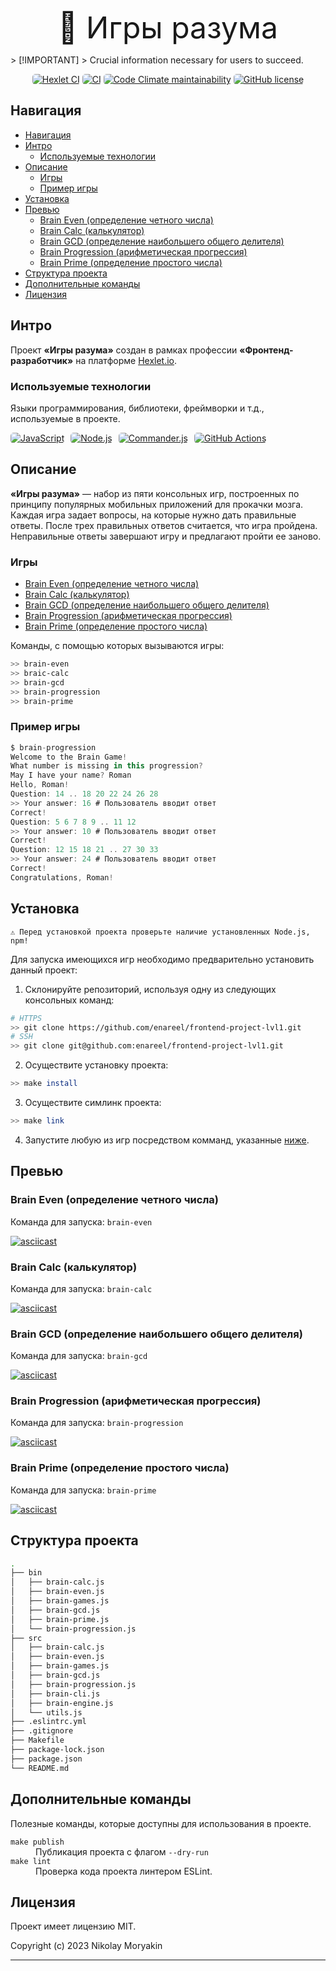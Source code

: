 <p align="center"><font size="15">🧠 Игры разума</font></p>
> [!IMPORTANT]
> Crucial information necessary for users to succeed.
<p align="center">
  <a href="https://github.com/enareel/frontend-project-lvl1/actions/workflows/hexlet-check.yml"><img alt="Hexlet CI" src="https://img.shields.io/github/actions/workflow/status/enareel/frontend-project-lvl1/hexlet-check.yml?style=for-the-badge&logo=github&label=Hexlet%20CI" style="border-radius: 5px;"></a>
  <a href="https://github.com/enareel/frontend-project-lvl1/actions/workflows/project-check.yml"><img alt="CI" src="https://img.shields.io/github/actions/workflow/status/enareel/frontend-project-lvl1/hexlet-check.yml?style=for-the-badge&logo=github&label=CI" style="border-radius: 5px;"></a>
  <a href="https://codeclimate.com/github/enareel/frontend-project-lvl1/maintainability"><img alt="Code Climate maintainability" src="https://img.shields.io/codeclimate/maintainability/enareel/frontend-project-lvl1?style=for-the-badge&logo=codeclimate" style="border-radius: 5px;"></a>
  <a href="https://opensource.org/licenses/MIT"><img alt="GitHub license" src="https://img.shields.io/github/license/enareel/frontend-project-lvl1?style=for-the-badge&logo=" style="border-radius: 5px;"></a>
</p>

## Навигация

- [Навигация](#навигация)
- [Интро](#интро)
  - [Используемые технологии](#используемые-технологии)
- [Описание](#описание)
  - [Игры](#игры)
  - [Пример игры](#пример-игры)
- [Установка](#установка)
- [Превью](#превью)
  - [Brain Even (определение четного числа)](#brain-even-определение-четного-числа)
  - [Brain Calc (калькулятор)](#brain-calc-калькулятор)
  - [Brain GCD (определение наибольшего общего делителя)](#brain-gcd-определение-наибольшего-общего-делителя)
  - [Brain Progression (арифметическая прогрессия)](#brain-progression-арифметическая-прогрессия)
  - [Brain Prime (определение простого числа)](#brain-prime-определение-простого-числа)
- [Структура проекта](#структура-проекта)
- [Дополнительные команды](#дополнительные-команды)
- [Лицензия](#лицензия)

## Интро

Проект **«Игры разума»** создан в рамках профессии **«Фронтенд-разработчик»** на платформе [Hexlet.io](https://ru.hexlet.io).

### Используемые технологии

Языки программирования, библиотеки, фреймворки и т.д., используемые в проекте.

<div style="display: flex; justify-content: start; column-gap: 10px;">
  <a href="https://github.com/enareel/frontend-project-lvl1/actions/workflows/hexlet-check.yml"><img alt="JavaScript" src="https://img.shields.io/badge/JavaScript-323330?style=for-the-badge&logo=javascript&logoColor=F7DF1E" style="border-radius: 5px;"></a>
  <a href="https://github.com/enareel/frontend-project-lvl1/actions/workflows/hexlet-check.yml"><img alt="Node.js" src="https://img.shields.io/badge/Node.js-43853D?style=for-the-badge&logo=node.js&logoColor=white" style="border-radius: 5px;"></a>
  <a href="https://github.com/tj/commander.js"><img alt="Commander.js" src="https://img.shields.io/badge/Commander.js-181818?style=for-the-badge&logo=slashdot&logoColor=white" style="border-radius: 5px;"></a>
  <a href="https://docs.github.com/ru/actions"><img alt="GitHub Actions" src="https://img.shields.io/badge/GitHub_Actions-2088FF?style=for-the-badge&logo=github-actions&logoColor=white" style="border-radius: 5px;"></a>
</div>

## Описание

**«Игры разума»** — набор из пяти консольных игр, построенных по принципу популярных мобильных приложений для прокачки мозга. Каждая игра задает вопросы, на которые нужно дать правильные ответы. После трех правильных ответов считается, что игра пройдена. Неправильные ответы завершают игру и предлагают пройти ее заново.

### Игры

- [Brain Even (определение четного числа)](#brain-even-определение-четного-числа)
- [Brain Calc (калькулятор)](#brain-calc-калькулятор)
- [Brain GCD (определение наибольшего общего делителя)](#brain-gcd-определение-наибольшего-общего-делителя)
- [Brain Progression (арифметическая прогрессия)](#brain-progression-арифметическая-прогрессия)
- [Brain Prime (определение простого числа)](#brain-prime-определение-простого-числа)

Команды, с помощью которых вызываются игры:

```bash
>> brain-even
>> braic-calc
>> brain-gcd
>> brain-progression
>> brain-prime
```

### Пример игры

```javascript
$ brain-progression
Welcome to the Brain Game!
What number is missing in this progression?
May I have your name? Roman
Hello, Roman!
Question: 14 .. 18 20 22 24 26 28
>> Your answer: 16 # Пользователь вводит ответ
Correct!
Question: 5 6 7 8 9 .. 11 12
>> Your answer: 10 # Пользователь вводит ответ
Correct!
Question: 12 15 18 21 .. 27 30 33
>> Your answer: 24 # Пользователь вводит ответ
Correct!
Congratulations, Roman!
```

## Установка

```
⚠️ Перед установкой проекта проверьте наличие установленных Node.js, npm!
```

Для запуска имеющихся игр необходимо предварительно установить данный проект:

1. Склонируйте репозиторий, используя одну из следующих консольных команд:

```bash
# HTTPS
>> git clone https://github.com/enareel/frontend-project-lvl1.git
# SSH
>> git clone git@github.com:enareel/frontend-project-lvl1.git
```

2. Осуществите установку проекта:

```bash
>> make install
```

3. Осуществите симлинк проекта:

```bash
>> make link
```

4. Запустите любую из игр посредством комманд, указанные [ниже](#превью).

## Превью

### Brain Even (определение четного числа)

Команда для запуска: `brain-even`

[![asciicast](https://asciinema.org/a/o5j0wp7Tj1nrTP66UFFWXjhea.svg)](https://asciinema.org/a/o5j0wp7Tj1nrTP66UFFWXjhea)

### Brain Calc (калькулятор)

Команда для запуска: `brain-calc`

[![asciicast](https://asciinema.org/a/kwIcakbm7YakpMBz1xKVqkQhY.svg)](https://asciinema.org/a/kwIcakbm7YakpMBz1xKVqkQhY)

### Brain GCD (определение наибольшего общего делителя)

Команда для запуска: `brain-gcd`

[![asciicast](https://asciinema.org/a/IV8xAxXHVH6tgRqutYUqJOQKQ.svg)](https://asciinema.org/a/IV8xAxXHVH6tgRqutYUqJOQKQ)

### Brain Progression (арифметическая прогрессия)

Команда для запуска: `brain-progression`

[![asciicast](https://asciinema.org/a/Cr65rW6s2ihywAtZ8lJ7TutAm.svg)](https://asciinema.org/a/Cr65rW6s2ihywAtZ8lJ7TutAm)

### Brain Prime (определение простого числа)

Команда для запуска: `brain-prime`

[![asciicast](https://asciinema.org/a/OmqVh4M7TY34let7Oxacr5JaI.svg)](https://asciinema.org/a/OmqVh4M7TY34let7Oxacr5JaI)

## Структура проекта

```bash
.
├── bin
│   ├── brain-calc.js
│   ├── brain-even.js
│   ├── brain-games.js
│   ├── brain-gcd.js
│   ├── brain-prime.js
│   └── brain-progression.js
├── src
│   ├── brain-calc.js
│   ├── brain-even.js
│   ├── brain-games.js
│   ├── brain-gcd.js
│   ├── brain-progression.js
│   ├── brain-cli.js
│   ├── brain-engine.js
│   └── utils.js
├── .eslintrc.yml
├── .gitignore
├── Makefile
├── package-lock.json
├── package.json
└── README.md
```

## Дополнительные команды

Полезные команды, которые доступны для использования в проекте.

<dl>
    <dt><code>make publish</code></dt>
    <dd>Публикация проекта с флагом <code>--dry-run</code></dd>
    <dt><code>make lint</code></dt>
    <dd>Проверка кода проекта линтером ESLint.</dd>
</dl>

## Лицензия
Проект имеет лицензию MIT.

Copyright (c) 2023 Nikolay Moryakin

---
